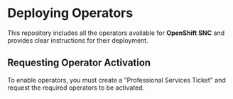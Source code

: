 # Deploying Operators

This repository includes all the operators available for **OpenShift SNC** and provides clear instructions for their deployment.

## Requesting Operator Activation

To enable operators, you must create a "Professional Services Ticket" and request the required operators to be activated.